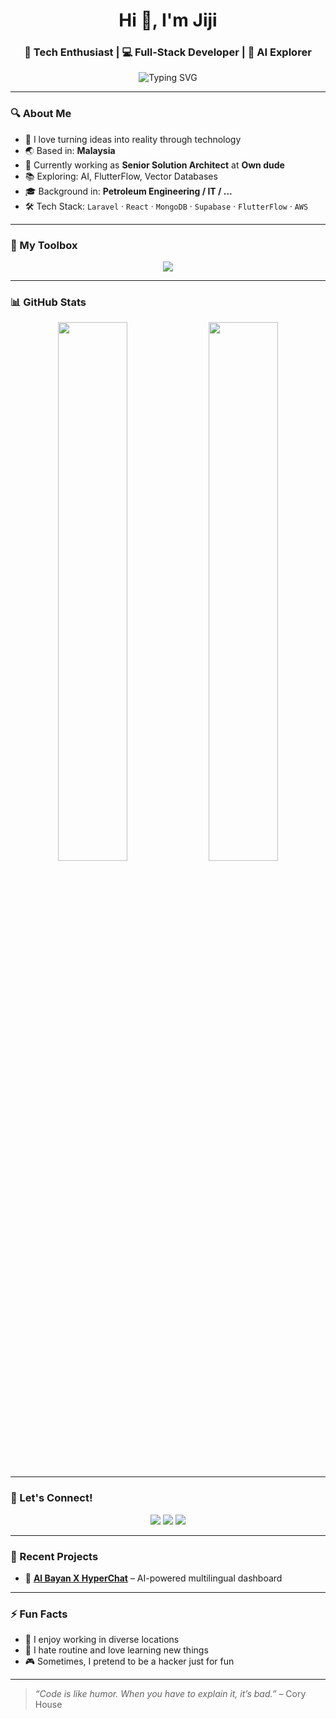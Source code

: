 <h1 align="center">Hi 👋, I'm Jiji</h1>
<h3 align="center">🚀 Tech Enthusiast | 💻 Full-Stack Developer | 🤖 AI Explorer</h3>

<p align="center">
  <img src="https://readme-typing-svg.herokuapp.com?font=Fira+Code&weight=500&size=22&pause=1000&color=3F78F3&center=true&vCenter=true&width=500&lines=Welcome+to+my+GitHub+profile!;I+love+building+cool+things+with+code.;Let's+build+something+amazing+together!" alt="Typing SVG" />
</p>

---

### 🔍 About Me

- 🧠 I love turning ideas into reality through technology  
- 🌏 Based in: **Malaysia**  
- 🎯 Currently working as **Senior Solution Architect** at **Own dude**  
- 📚 Exploring: AI, FlutterFlow, Vector Databases  
- 🎓 Background in: **Petroleum Engineering / IT / ...**  
- 🛠️ Tech Stack: `Laravel` · `React` · `MongoDB` · `Supabase` · `FlutterFlow` · `AWS`

---

### 🧰 My Toolbox

<p align="center">
  <img src="https://skillicons.dev/icons?i=js,ts,php,html,css,react,laravel,flutter,tailwind,figma,mongodb,postgres,supabase,aws,docker" />
</p>

---

### 📊 GitHub Stats

<p align="center">
  <img src="https://github-readme-stats.vercel.app/api?username=yourusername&show_icons=true&theme=tokyonight&hide_border=true" width="47%" />
  <img src="https://github-readme-streak-stats.herokuapp.com?user=yourusername&theme=tokyonight&hide_border=true" width="47%" />
</p>

---

### 🌱 Let's Connect!

<p align="center">
  <a href="https://www.linkedin.com/in/azizimustakim/" target="_blank"><img src="https://img.shields.io/badge/-LinkedIn-0077B5?style=flat&logo=linkedin&logoColor=white"/></a>
  <a href="https://jousdaiki.com/" target="_blank"><img src="https://img.shields.io/badge/-Portfolio-24292e?style=flat&logo=firefox&logoColor=white"/></a>
  <a href="mailto:azizimustakim.nbit@gmail.com"><img src="https://img.shields.io/badge/-Email-D14836?style=flat&logo=gmail&logoColor=white"/></a>
</p>

---

### 📝 Recent Projects

- 🔹 [**Al Bayan X HyperChat**](https://github.com/justlittleslaive/hyperchat-dashboard) – AI-powered multilingual dashboard  


---

### ⚡ Fun Facts

- 🧳 I enjoy working in diverse locations
- 🔁 I hate routine and love learning new things
- 🎮 Sometimes, I pretend to be a hacker just for fun

---

> _“Code is like humor. When you have to explain it, it’s bad.”_ – Cory House

